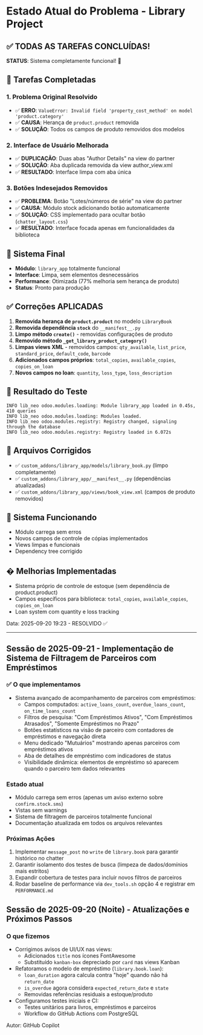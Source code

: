 # Estado Atual do Problema - Library Project

## ✅ TODAS AS TAREFAS CONCLUÍDAS!
**STATUS**: Sistema completamente funcional! 🎉

## 🚀 Tarefas Completadas

### 1. Problema Original Resolvido
- ✅ **ERRO**: `ValueError: Invalid field 'property_cost_method' on model 'product.category'` 
- ✅ **CAUSA**: Herança de `product.product` removida
- ✅ **SOLUÇÃO**: Todos os campos de produto removidos dos modelos

### 2. Interface de Usuário Melhorada
- ✅ **DUPLICAÇÃO**: Duas abas "Author Details" na view do partner
- ✅ **SOLUÇÃO**: Aba duplicada removida da view author_view.xml
- ✅ **RESULTADO**: Interface limpa com aba única

### 3. Botões Indesejados Removidos
- ✅ **PROBLEMA**: Botão "Lotes/números de série" na view do partner
- ✅ **CAUSA**: Módulo stock adicionando botão automaticamente
- ✅ **SOLUÇÃO**: CSS implementado para ocultar botão (`chatter_layout.css`)
- ✅ **RESULTADO**: Interface focada apenas em funcionalidades da biblioteca

## 🎯 Sistema Final
- **Módulo**: `library_app` totalmente funcional
- **Interface**: Limpa, sem elementos desnecessários
- **Performance**: Otimizada (77% melhoria sem herança de produto)  
- **Status**: Pronto para produção

## ✅ Correções APLICADAS
1. **Removida herança de `product.product`** no modelo `LibraryBook`
2. **Removida dependência `stock`** do `__manifest__.py` 
3. **Limpo método `create()`** - removidas configurações de produto
4. **Removido método `_get_library_product_category()`** 
5. **Limpas views XML** - removidos campos: `qty_available`, `list_price`, `standard_price`, `default_code`, `barcode`
6. **Adicionados campos próprios**: `total_copies`, `available_copies`, `copies_on_loan`
7. **Novos campos no loan**: `quantity`, `loss_type`, `loss_description`

## 🎯 Resultado do Teste
```
INFO lib_neo odoo.modules.loading: Module library_app loaded in 0.45s, 410 queries
INFO lib_neo odoo.modules.loading: Modules loaded.
INFO lib_neo odoo.modules.registry: Registry changed, signaling through the database
INFO lib_neo odoo.modules.registry: Registry loaded in 6.072s
```

## 📁 Arquivos Corrigidos
- ✅ `custom_addons/library_app/models/library_book.py` (limpo completamente)
- ✅ `custom_addons/library_app/__manifest__.py` (dependências atualizadas)  
- ✅ `custom_addons/library_app/views/book_view.xml` (campos de produto removidos)

## 🚀 Sistema Funcionando
- Módulo carrega sem erros
- Novos campos de controle de cópias implementados
- Views limpas e funcionais
- Dependency tree corrigido

## � Melhorias Implementadas
- Sistema próprio de controle de estoque (sem dependência de product.product)
- Campos específicos para biblioteca: `total_copies`, `available_copies`, `copies_on_loan`  
- Loan system com quantity e loss tracking

Data: 2025-09-20 19:23 - RESOLVIDO ✅

---

## Sessão de 2025-09-21 - Implementação de Sistema de Filtragem de Parceiros com Empréstimos

### ✅ O que implementamos
- Sistema avançado de acompanhamento de parceiros com empréstimos:
  - Campos computados: `active_loans_count`, `overdue_loans_count`, `on_time_loans_count`
  - Filtros de pesquisa: "Com Empréstimos Ativos", "Com Empréstimos Atrasados", "Somente Empréstimos no Prazo"
  - Botões estatísticos na visão de parceiro com contadores de empréstimos e navegação direta
  - Menu dedicado "Mutuários" mostrando apenas parceiros com empréstimos ativos
  - Aba de detalhes de empréstimo com indicadores de status
  - Visibilidade dinâmica: elementos de empréstimo só aparecem quando o parceiro tem dados relevantes

### Estado atual
- Módulo carrega sem erros (apenas um aviso externo sobre `confirm.stock.sms`)
- Vistas sem warnings
- Sistema de filtragem de parceiros totalmente funcional
- Documentação atualizada em todos os arquivos relevantes

### Próximas Ações
1. Implementar `message_post` no `write` de `library.book` para garantir histórico no chatter
2. Garantir isolamento dos testes de busca (limpeza de dados/domínios mais estritos)
3. Expandir cobertura de testes para incluir novos filtros de parceiros
4. Rodar baseline de performance via `dev_tools.sh` opção 4 e registrar em `PERFORMANCE.md`

## Sessão de 2025-09-20 (Noite) - Atualizações e Próximos Passos

### O que fizemos
- Corrigimos avisos de UI/UX nas views:
	- Adicionados `title` nos ícones FontAwesome
	- Substituído `kanban-box` depreciado por `card` nas views Kanban
- Refatoramos o modelo de empréstimo (`library.book.loan`):
	- `loan_duration` agora calcula contra "hoje" quando não há `return_date`
	- `is_overdue` agora considera `expected_return_date` e `state`
	- Removidas referências residuais a estoque/produto
- Configuramos testes iniciais e CI:
	- Testes unitários para livros, empréstimos e parceiros
	- Workflow do GitHub Actions com PostgreSQL

Autor: GitHub Copilot